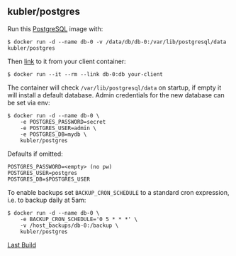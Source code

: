 ## kubler/postgres

Run this [PostgreSQL][] image with:

    $ docker run -d --name db-0 -v /data/db/db-0:/var/lib/postgresql/data kubler/postgres

Then [link][linking] to it from your client container:

    $ docker run --it --rm --link db-0:db your-client

The container will check `/var/lib/postgresql/data` on startup, if empty it will install a default database.
Admin credentials for the new database can be set via env:

    $ docker run -d --name db-0 \
        -e POSTGRES_PASSWORD=secret
        -e POSTGRES_USER=admin \
        -e POSTGRES_DB=mydb \
        kubler/postgres

Defaults if omitted:

    POSTGRES_PASSWORD=<empty> (no pw)
    POSTGRES_USER=postgres
    POSTGRES_DB=$POSTGRES_USER

To enable backups set `BACKUP_CRON_SCHEDULE` to a standard cron expression, i.e. to backup daily at 5am:

    $ docker run -d --name db-0 \
        -e BACKUP_CRON_SCHEDULE='0 5 * * *' \
        -v /host_backups/db-0:/backup \
        kubler/postgres

[Last Build][packages]

[PostgreSQL]: http://www.postgresql.org/
[linking]: http://docs.docker.io/en/latest/use/port_redirection/#linking-a-container
[packages]: PACKAGES.md
